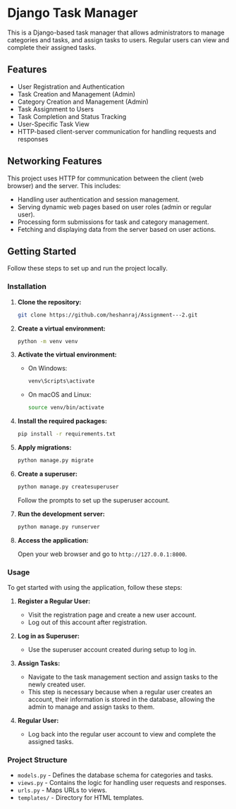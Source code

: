 # Django Task Manager

This is a Django-based task manager that allows administrators to manage categories and tasks, and assign tasks to users. Regular users can view and complete their assigned tasks.

## Features

- User Registration and Authentication
- Task Creation and Management (Admin)
- Category Creation and Management (Admin)
- Task Assignment to Users
- Task Completion and Status Tracking
- User-Specific Task View
- HTTP-based client-server communication for handling requests and responses

## Networking Features

This project uses HTTP for communication between the client (web browser) and the server. This includes:

- Handling user authentication and session management.
- Serving dynamic web pages based on user roles (admin or regular user).
- Processing form submissions for task and category management.
- Fetching and displaying data from the server based on user actions.

## Getting Started

Follow these steps to set up and run the project locally.

### Installation

1. **Clone the repository:**

    ```sh
    git clone https://github.com/heshanraj/Assignment---2.git
    ```

2. **Create a virtual environment:**

    ```sh
    python -m venv venv
    ```

3. **Activate the virtual environment:**

    - On Windows:

        ```sh
        venv\Scripts\activate
        ```

    - On macOS and Linux:

        ```sh
        source venv/bin/activate
        ```

4. **Install the required packages:**

    ```sh
    pip install -r requirements.txt
    ```

5. **Apply migrations:**

    ```sh
    python manage.py migrate
    ```

6. **Create a superuser:**

    ```sh
    python manage.py createsuperuser
    ```

    Follow the prompts to set up the superuser account.

7. **Run the development server:**

    ```sh
    python manage.py runserver
    ```

8. **Access the application:**

    Open your web browser and go to `http://127.0.0.1:8000`.

### Usage

To get started with using the application, follow these steps:

1. **Register a Regular User:**
    - Visit the registration page and create a new user account.
    - Log out of this account after registration.

2. **Log in as Superuser:**
    - Use the superuser account created during setup to log in.

3. **Assign Tasks:**
    - Navigate to the task management section and assign tasks to the newly created user.
    - This step is necessary because when a regular user creates an account, their information is stored in the database, allowing the admin to manage and assign tasks to them. 

4. **Regular User:**
    - Log back into the regular user account to view and complete the assigned tasks.

### Project Structure

- `models.py` - Defines the database schema for categories and tasks.
- `views.py` - Contains the logic for handling user requests and responses.
- `urls.py` - Maps URLs to views.
- `templates/` - Directory for HTML templates.


